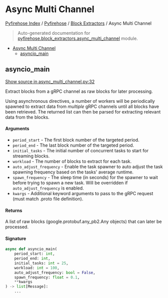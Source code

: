 # Async Multi Channel

[Pyfirehose Index](../../README.md#pyfirehose-index) /
[Pyfirehose](../index.md#pyfirehose) /
[Block Extractors](./index.md#block-extractors) /
Async Multi Channel

> Auto-generated documentation for [pyfirehose.block_extractors.async_multi_channel](https://github.com/pinax-network/pyfirehose/blob/main/pyfirehose/block_extractors/async_multi_channel.py) module.

- [Async Multi Channel](#async-multi-channel)
  - [asyncio_main](#asyncio_main)

## asyncio_main

[Show source in async_multi_channel.py:32](https://github.com/pinax-network/pyfirehose/blob/main/pyfirehose/block_extractors/async_multi_channel.py#L32)

Extract blocks from a gRPC channel as raw blocks for later processing.

Using asynchronous directives, a number of workers will be periodically spawned to
extract data from *multiple* gRPC channels until all blocks have been retrieved.
The returned list can then be parsed for extracting relevant data from the blocks.

#### Arguments

- `period_start` - The first block number of the targeted period.
- `period_end` - The last block number of the targeted period.
- `initial_tasks` - The initial number of concurrent tasks to start for streaming blocks.
- `workload` - The number of blocks to extract for each task.
- `auto_adjust_frequency` - Enable the task spawner to auto adjust the task spawning frequency based on the tasks' average
runtime.
- `spawn_frequency` - The sleep time (in seconds) for the spawner to wait before trying to spawn a new task.
Will be overridden if `auto_adjust_frequency` is enabled.
- `kwargs` - Additional keyword arguments to pass to the gRPC request (must match .proto file definition).

#### Returns

A list of raw blocks (google.protobuf.any_pb2.Any objects) that can later be processed.

#### Signature

```python
async def asyncio_main(
    period_start: int,
    period_end: int,
    initial_tasks: int = 25,
    workload: int = 100,
    auto_adjust_frequency: bool = False,
    spawn_frequency: float = 0.1,
    **kwargs
) -> list[Message]:
    ...
```


